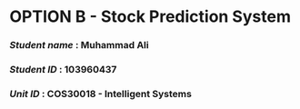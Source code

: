 <h1><b>OPTION B - Stock Prediction System</b></h1>

<h3><em>Student name</em> :  Muhammad Ali</h3>
<h3><em>Student ID</em> : 103960437</h3>
<h3><em>Unit ID</em> : COS30018 - Intelligent Systems</h3>
